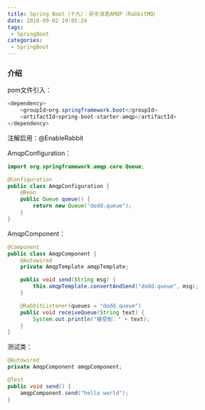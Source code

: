 ```yaml
---
title: Spring Boot（十九）：异步消息AMQP（RabbitMQ）
date: 2018-09-02 19:05:24
tags:
 - SpringBoot
categories: 
 - SpringBoot
---
```


### 介绍

pom文件引入：

~~~java
<dependency>
    <groupId>org.springframework.boot</groupId>
    <artifactId>spring-boot-starter-amqp</artifactId>
</dependency>
~~~

注解启用：@EnableRabbit

<!-- more -->

AmqpConfiguration：

~~~java
import org.springframework.amqp.core.Queue;

@Configuration
public class AmqpConfiguration {
    @Bean
    public Queue queue() {
        return new Queue("dodd.queue");
    }
}
~~~

AmqpComponent：

~~~java
@Component
public class AmqpComponent {
    @Autowired
    private AmqpTemplate amqpTemplate;

    public void send(String msg) {
        this.amqpTemplate.convertAndSend("dodd.queue", msg);
    }

    @RabbitListener(queues = "dodd.queue")
    public void receiveQueue(String text) {
        System.out.println("接受到：" + text);
    }
}
~~~

测试类：

~~~java
@Autowired
private AmqpComponent amqpComponent;

@Test
public void send() {
    amqpComponent.send("hello world");
}
~~~